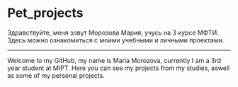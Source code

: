 # Pet_projects

Здравствуйте, меня зовут Морозова Мария, учусь на 3 курсе МФТИ.
Здесь можно ознакомиться с моими учебными и личными проектами.

---

Welcome to my GitHub, my name is Maria Morozova, currently I am a 3rd year student at MIPT.
Here you can see my projects from my studies, aswell as some of my personal projects.
